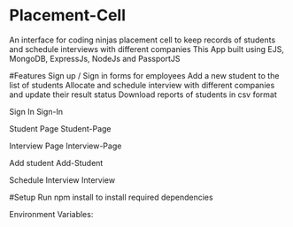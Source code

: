 # Placement-Cell

An interface for coding ninjas placement cell to keep records of students and schedule interviews with different companies
This App built using EJS, MongoDB, ExpressJs, NodeJs and PassportJS

#Features
Sign up / Sign in forms for employees
Add a new student to the list of students
Allocate and schedule interview with different companies and update their result status
Download reports of students in csv format

Sign In Sign-In

Student Page Student-Page

Interview Page Interview-Page

Add student Add-Student

Schedule Interview Interview

#Setup
Run npm install to install required dependencies

Environment Variables:
